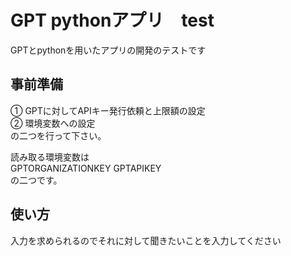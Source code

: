 # GPT pythonアプリ　test  
GPTとpythonを用いたアプリの開発のテストです  
  
## 事前準備  
① GPTに対してAPIキー発行依頼と上限額の設定  
② 環境変数への設定  
の二つを行って下さい。  
  
読み取る環境変数は  
GPTORGANIZATIONKEY GPTAPIKEY  
の二つです。  
  
## 使い方  
入力を求められるのでそれに対して聞きたいことを入力してください  